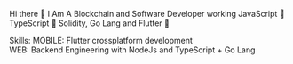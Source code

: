 Hi there 👋
I Am A Blockchain and Software Developer working JavaScript 💛 TypeScript 💜 Solidity, Go Lang and Flutter 💙

Skills: 
MOBILE: Flutter crossplatform development <br>
WEB:  Backend Engineering with NodeJs and TypeScript + Go Lang
